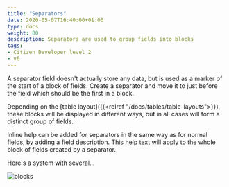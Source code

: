 ```yaml
---
title: "Separators"
date: 2020-05-07T16:40:00+01:00
type: docs
weight: 80
description: Separators are used to group fields into blocks
tags:
- Citizen Developer level 2
- v6
---
```

A separator field doesn't actually store any data, but is used as a marker of the start of a block of fields. Create a separator  and move it to just before the field which should be the first in a block.

Depending on the [table layout]({{<relref "/docs/tables/table-layouts">}}), these blocks will be displayed in different ways, but in all cases will form a distinct group of fields.

Inline help can be added for separators in the same way as for normal fields, by adding a field description. This help text will apply to the whole block of fields created by a separator.

Here's a system with several...

![blocks](/blocks-one-expanded.png)

